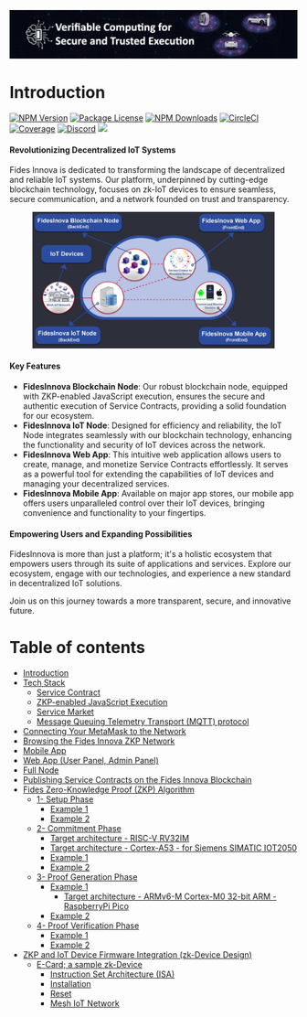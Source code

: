 <p align="center">
  <a href="https://fidesinnova.io/" target="blank"><img src="g-c-web-back.png" /></a>
</p>

# Introduction 

<a href="https://www.npmjs.com/~nestjscore" target="_blank"><img src="https://img.shields.io/npm/v/@nestjs/core.svg" alt="NPM Version" /></a>
<a href="https://www.npmjs.com/~nestjscore" target="_blank"><img src="https://img.shields.io/npm/l/@nestjs/core.svg" alt="Package License" /></a>
<a href="https://www.npmjs.com/~nestjscore" target="_blank"><img src="https://img.shields.io/npm/dm/@nestjs/common.svg" alt="NPM Downloads" /></a>
<a href="https://circleci.com/gh/nestjs/nest" target="_blank"><img src="https://img.shields.io/circleci/build/github/nestjs/nest/master" alt="CircleCI" /></a>
<a href="https://coveralls.io/github/nestjs/nest?branch=master" target="_blank"><img src="https://coveralls.io/repos/github/nestjs/nest/badge.svg?branch=master#9" alt="Coverage" /></a>
<a href="https://discord.com/invite/NQdM6JGwcs" target="_blank"><img src="https://img.shields.io/badge/discord-online-brightgreen.svg" alt="Discord"/></a>
<a href="https://twitter.com/Fidesinnova" target="_blank"><img src="https://img.shields.io/twitter/follow/nestframework.svg?style=social&label=Follow"></a>

#### Revolutionizing Decentralized IoT Systems
Fides Innova is dedicated to transforming the landscape of decentralized and reliable IoT systems. Our platform, underpinned by cutting-edge blockchain technology, focuses on zk-IoT devices to ensure seamless, secure communication, and a network founded on trust and transparency.
<figure><img src=".gitbook/assets/Intro.jpg" alt=""><figcaption></figcaption></figure>

#### Key Features

* **FidesInnova Blockchain Node**: Our robust blockchain node, equipped with ZKP-enabled JavaScript execution, ensures the secure and authentic execution of Service Contracts, providing a solid foundation for our ecosystem.
* **FidesInnova IoT Node**: Designed for efficiency and reliability, the IoT Node integrates seamlessly with our blockchain technology, enhancing the functionality and security of IoT devices across the network.
* **FidesInnova Web App**: This intuitive web application allows users to create, manage, and monetize Service Contracts effortlessly. It serves as a powerful tool for extending the capabilities of IoT devices and managing your decentralized services.
* **FidesInnova Mobile App**: Available on major app stores, our mobile app offers users unparalleled control over their IoT devices, bringing convenience and functionality to your fingertips.

#### Empowering Users and Expanding Possibilities

FidesInnova is more than just a platform; it's a holistic ecosystem that empowers users through its suite of applications and services. Explore our ecosystem, engage with our technologies, and experience a new standard in decentralized IoT solutions.

Join us on this journey towards a more transparent, secure, and innovative future.


# Table of contents

* [Introduction](README.md)
* [Tech Stack](tech-stack/README.md)
  * [Service Contract](tech-stack/service-contract.md)
  * [ZKP-enabled JavaScript Execution](tech-stack/zkp-enabled-javascript-execution.md)
  * [Service Market](tech-stack/service-market.md)
  * [Message Queuing Telemetry Transport (MQTT) protocol](tech-stack/message-queuing-telemetry-transport-mqtt-protocol.md)
* [Connecting Your MetaMask to the Network](connecting-your-metamask-to-the-network.md)
* [Browsing the Fides Innova ZKP Network](browsing-the-fides-innova-zkp-network.md)
* [Mobile App](mobile-app.md)
* [Web App (User Panel, Admin Panel)](web-app-user-panel-admin-panel.md)
* [Full Node](full-node.md)
* [Publishing Service Contracts on the Fides Innova Blockchain](publishing-service-contracts-on-the-fides-innova-blockchain.md)
* [Fides Zero-Knowledge Proof (ZKP) Algorithm](fides-zero-knowledge-proof-zkp-algorithm/README.md)
  * [1- Setup Phase](fides-zero-knowledge-proof-zkp-algorithm/1-setup-phase/README.md)
    * [Example 1](fides-zero-knowledge-proof-zkp-algorithm/1-setup-phase/example-1.md)
    * [Example 2](fides-zero-knowledge-proof-zkp-algorithm/1-setup-phase/example-2.md)
  * [2- Commitment Phase](fides-zero-knowledge-proof-zkp-algorithm/2-commitment-phase/README.md)
    * [Target architecture - RISC-V RV32IM](fides-zero-knowledge-proof-zkp-algorithm/2-commitment-phase/target-architecture-risc-v-rv32im.md)
    * [Target architecture - Cortex-A53 - for Siemens SIMATIC IOT2050](fides-zero-knowledge-proof-zkp-algorithm/2-commitment-phase/target-architecture-cortex-a53-for-siemens-simatic-iot2050.md)
    * [Example 1](fides-zero-knowledge-proof-zkp-algorithm/2-commitment-phase/example-1.md)
    * [Example 2](fides-zero-knowledge-proof-zkp-algorithm/2-commitment-phase/example-2.md)
  * [3- Proof Generation Phase](fides-zero-knowledge-proof-zkp-algorithm/3-proof-generation-phase/README.md)
    * [Example 1](fides-zero-knowledge-proof-zkp-algorithm/3-proof-generation-phase/example-1/README.md)
      * [Target architecture - ARMv6-M Cortex-M0 32-bit ARM - RaspberryPi Pico](fides-zero-knowledge-proof-zkp-algorithm/3-proof-generation-phase/example-1/target-architecture-armv6-m-cortex-m0-32-bit-arm-raspberrypi-pico.md)
    * [Example 2](fides-zero-knowledge-proof-zkp-algorithm/3-proof-generation-phase/example-2.md)
  * [4- Proof Verification Phase](fides-zero-knowledge-proof-zkp-algorithm/4-proof-verification-phase/README.md)
    * [Example 1](fides-zero-knowledge-proof-zkp-algorithm/4-proof-verification-phase/example-1.md)
    * [Example 2](fides-zero-knowledge-proof-zkp-algorithm/4-proof-verification-phase/example-2.md)
* [ZKP and IoT Device Firmware Integration (zk-Device Design)](zkp-and-iot-device-firmware-integration-zk-device-design/README.md)
  * [E-Card; a sample zk-Device](zkp-and-iot-device-firmware-integration-zk-device-design/e-card-a-sample-zk-device/README.md)
    * [Instruction Set Architecture (ISA)](zkp-and-iot-device-firmware-integration-zk-device-design/e-card-a-sample-zk-device/instruction-set-architecture-isa.md)
    * [Installation](zkp-and-iot-device-firmware-integration-zk-device-design/e-card-a-sample-zk-device/installation.md)
    * [Reset](zkp-and-iot-device-firmware-integration-zk-device-design/e-card-a-sample-zk-device/reset.md)
    * [Mesh IoT Network](zkp-and-iot-device-firmware-integration-zk-device-design/e-card-a-sample-zk-device/mesh-iot-network.md)

